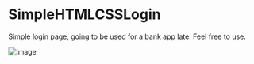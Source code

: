 # SimpleHTMLCSSLogin
Simple login page, going to be used for a bank app late. Feel free to use.


![image](https://github.com/SHIGGY7788/SimpleHTMLCSSLogin/assets/40186280/872a93af-5ee5-40ce-9df9-8ca510a34b83)
